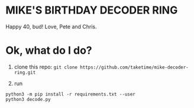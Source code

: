 # MIKE'S BIRTHDAY DECODER RING

Happy 40, bud! Love, Pete and Chris.

# Ok, what do I do?

1. clone this repo: `git clone https://github.com/taketime/mike-decoder-ring.git`

2. run

```shell
python3 -m pip install -r requirements.txt --user
python3 decode.py
```
